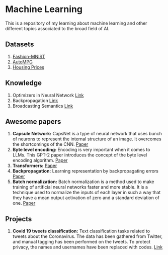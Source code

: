 # Machine Learning

This is a repository of my learning about machine learning and other different topics associated to the broad field of AI.

## Datasets

1. [Fashion-MNIST](datasets/Fashion-MNIST)
2. [AutoMPG](datasets/Auto_MPG)
3. [Housing Prices](datasets/Housing-Prices)

## Knowledge

1. Optimizers in Neural Network [Link](concepts/Optimizer.md)
2. Backpropagation [Link](concepts/Backpropagation/README.md)
3. Broadcasting Semantics [Link](concepts/Broadcasting_semantics.md)

## Awesome papers

1. **Capsule Network:** CapsNet is a type of neural network that uses bunch of neurons to represent the internal structure of an image. It overcomes the shortcomings of the CNN. [Paper](https://arxiv.org/pdf/1710.09829.pdf)
2. **Byte level encoding:** Encoding is very important when it comes to LLMs. This GPT-2 paper introduces the concept of the byte level encoding algorithm. [Paper](https://insightcivic.s3.us-east-1.amazonaws.com/language-models.pdf)
3. **Transformers:** [Paper](https://proceedings.neurips.cc/paper/2017/file/3f5ee243547dee91fbd053c1c4a845aa-Paper.pdf)
4. **Backpropagation:** Learning representation by backpropagating errors [Paper](https://www.cs.toronto.edu/~hinton/absps/naturebp.pdf)
5. **Batch normalization:** Batch normalization is a method used to make training of artificial neural networks faster and more stable. It is a technique used to normalize the inputs of each layer in such a way that they have a mean output activation of zero and a standard deviation of one. [Paper](https://arxiv.org/pdf/1502.03167.pdf)

## Projects

1. **Covid 19 tweets classification:** Text classification tasks related to tweets about the Coronavirus. The data has been gathered from Twitter, and manual tagging has been performed on the tweets. To protect privacy, the names and usernames have been replaced with codes. [Link](Projects/Coronavirus_tweet_prediction)